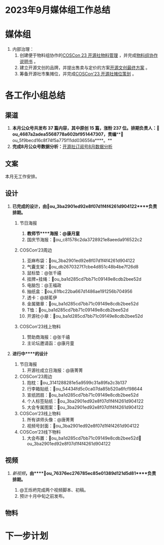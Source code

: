 # 2023年9月媒体组工作总结

# 媒体组

1.  内部治理：
    1.  创建便于物料组协作的[COSCon 23 开源社物料管理][1] ，并完成[物料组协作说明书][2] 。
    2.  建立开源文创的品牌，并提出售卖与定价的方案[开源文创最终方案][3] 。
    3.  筹备开源社市集摊位，并完成[COSCon'23 开源社摊位策划][4] 。

# 各工作小组总结

## 渠道

1.  **本月公众号共发布 37 篇内容，其中原创 15 篇，涨粉 237 位。排期负责人：****👤ou_4687a2adea5568778a602bf951447307****，责编****👤ou_5f9becd16c8f74f5a775f11dd036556a****。**
2.  **完成8月公众号数据分析：**[开源社订阅号8月数据分析][5]

## 文案

本月无工作安排。

## 设计

1.  **已完成的****设计，由****👤ou_3ba2901ed92e8f07d1f4f4261d904122****负责排期。**
    1.  节日海报
        1.  **教师节****海报：@康月童**
        2.  国庆节海报：👤ou_c81578c2da3728921e8aeeda916522c2
    2.  COSCon‘23周边
        1.  亚麻布袋：👤ou_3ba2901ed92e8f07d1f4f4261d904122
        2.  气囊支架：👤ou_db2670327f7cbe4d851c48b4be7f26d8
        3.  鼠标垫：@张千禧
        4.  挂牌+挂绳：👤ou_ba1d285cd7bb71c09149e8cdb2bee52d
        5.  电脑包：@王福政
        6.  抽纸盒：👤ou_61fbc22ba667d1486ae191256b704956
        7.  透卡：@胡茗伊
        8.  金属徽章：👤ou_ba1d285cd7bb71c09149e8cdb2bee52d
        9.  T恤：👤ou_ba1d285cd7bb71c09149e8cdb2bee52d
        10. 开源社小章：👤ou_ba1d285cd7bb71c09149e8cdb2bee52d
    3.  COSCon’23线上物料
        
        1.  赞助商海报：@张千禧
        2.  主论坛邀请函：@康月童
        
2.  **进行中****的设计**
    1.  节日海报
        1.  开源社成立日海报：@唐菁菁
    2.  COSCon’23周边
        1.  抱枕：👤ou_3141288281e5a9599c31a89fa2c3b137
        2.  行李箱贴纸：👤ou_54434fd5c0ca07da85b520a6fcf98644
        3.  宣纸团扇：👤ou_ba1d285cd7bb71c09149e8cdb2bee52d
        4.  个人标签贴纸：👤ou_3ba2901ed92e8f07d1f4f4261d904122
        5.  大会专属图案：👤ou_3ba2901ed92e8f07d1f4f4261d904122
    3.  COSCon’23线上物料
        1.  所有讲师头像：@唐菁菁
        2.  视频号封面：👤ou_3ba2901ed92e8f07d1f4f4261d904122
    4.  COSCon’23线下物料
        1.  大会布置：👤ou_ba1d285cd7bb71c09149e8cdb2bee52d👤ou_3ba2901ed92e8f07d1f4f4261d904122

## 视频

1.  _新视频_**，由****👤ou_76376ec276785ec85e01389d121d5d81****负责排期。**
    
    1.  @王烁坍完成两个视频脚本、初稿。
    2.  预计十月中旬之前发布。
    

## 物料

# 下一步计划

[1]: https://kaiyuanshe.feishu.cn/wiki/OtAKwGHJAiIfs8ky0Xrc1rQxnNc?from=from_copylink
[2]: https://kaiyuanshe.feishu.cn/wiki/HxcBwdYxtiwcFukM0h4cVXOonfY?from=from_copylink
[3]: https://kaiyuanshe.feishu.cn/wiki/GSLfwaQceiuFaPk4rZVcPt3gnKd?from=from_copylink
[4]: https://kaiyuanshe.feishu.cn/wiki/Rzblw3E16iaCnDk5SKUc3G2sn6w?from=from_copylink
[5]: https://pxi9vdbof30.feishu.cn/docx/KgfBdNu5bo0qoqxAD3GcjSb2nMe?from=from_copylink